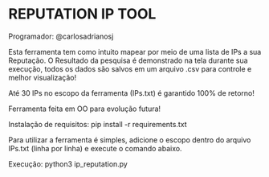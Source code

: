 # REPUTATION IP TOOL
Programador: @carlosadrianosj

Esta ferramenta tem como intuito mapear por meio de uma lista de IPs a sua Reputação.
O Resultado da pesquisa é demonstrado na tela durante sua execução, todos os dados são salvos
em um arquivo .csv para controle e melhor visualização!

Até 30 IPs no escopo da ferramenta (IPs.txt) é garantido 100% de retorno!


Ferramenta feita em OO para evolução futura!


Instalação de requisitos:
pip install -r requirements.txt

Para utilizar a ferramenta é simples, adicione o escopo dentro do arquivo IPs.txt (linha por linha)
e execute o comando abaixo.

Execução:
python3 ip_reputation.py
